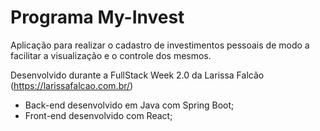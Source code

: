 # Programa My-Invest

Aplicação para realizar o cadastro de investimentos pessoais de modo a facilitar a visualização e o controle dos mesmos.

Desenvolvido durante a FullStack Week 2.0 da Larissa Falcão (https://larissafalcao.com.br/)

- Back-end desenvolvido em Java com Spring Boot;
- Front-end desenvolvido com React;
